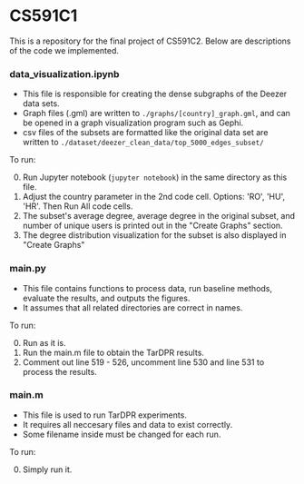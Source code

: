 # CS591C1
This is a repository for the final project of CS591C2. Below are descriptions of the code we implemented.

### data_visualization.ipynb

- This file is responsible for creating the dense subgraphs of the Deezer data sets. 
- Graph files (.gml) are written to `./graphs/[country]_graph.gml`, and can be opened in a graph visualization program such as Gephi.
- csv files of the subsets are formatted like the original data set are written to `./dataset/deezer_clean_data/top_5000_edges_subset/`

To run:

0. Run Jupyter notebook (`jupyter notebook`) in the same directory as this file.
1. Adjust the country parameter in the 2nd code cell. Options: 'RO', 'HU', 'HR'. Then Run All code cells.
2. The subset's average degree, average degree in the original subset, and number of unique users is printed out in the "Create Graphs" section.
3. The degree distribution visualization for the subset is also displayed in "Create Graphs"


### main.py

- This file contains functions to process data, run baseline methods, evaluate the results, and outputs the figures.
- It assumes that all related directories are correct in names.


To run:

0. Run as it is.
1. Run the main.m file to obtain the TarDPR results.
2. Comment out line 519 - 526, uncomment line 530 and line 531 to process the results.

### main.m

- This file is used to run TarDPR experiments.
- It requires all neccesary files and data to exist correctly.
- Some filename inside must be changed for each run.

To run:

0. Simply run it.
